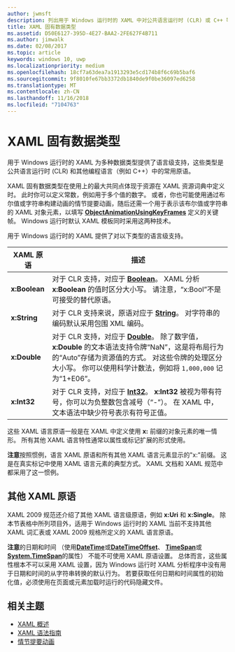 ```yaml
---
author: jwmsft
description: 列出用于 Windows 运行时的 XAML 中对公共语言运行时 (CLR) 或 C++ 等其他编程语言中某些数据类型的语言级支持。
title: XAML 固有数据类型
ms.assetid: D50E6127-395D-4E27-BAA2-2FE627F4B711
ms.author: jimwalk
ms.date: 02/08/2017
ms.topic: article
keywords: windows 10, uwp
ms.localizationpriority: medium
ms.openlocfilehash: 18cf7a63dea7a1913293e5cd174b8f6c69b5baf6
ms.sourcegitcommit: 9f8010fe67bb3372db1840de9f0be36097ed6258
ms.translationtype: MT
ms.contentlocale: zh-CN
ms.lasthandoff: 11/16/2018
ms.locfileid: "7104763"
---
```

# <a name="xaml-intrinsic-data-types"></a>XAML 固有数据类型


用于 Windows 运行时的 XAML 为多种数据类型提供了语言级支持，这些类型是公共语言运行时 (CLR) 和其他编程语言（例如 C++）中的常用原语。

XAML 固有数据类型在使用上的最大共同点体现于资源在 XAML 资源词典中定义时。 此时你可以定义常数，例如用于多个值的数字。 或者，你也可能使用通过布尔值或字符串构建动画的情节提要动画，随后还需一个用于表示该布尔值或字符串的 XAML 对象元素，以填写 [**ObjectAnimationUsingKeyFrames**](https://msdn.microsoft.com/library/windows/apps/br210320) 定义的关键帧。 Windows 运行时默认 XAML 模板同时采用这两种技术。

用于 Windows 运行时的 XAML 提供了对以下类型的语言级支持。

| XAML 原语 | 描述 |
|-------|-------------|
| **x:Boolean**  | 对于 CLR 支持，对应于 [**Boolean**](https://msdn.microsoft.com/library/windows/apps/xaml/system.boolean.aspx)。 XAML 分析 **x:Boolean** 的值时区分大小写。 请注意，“x:Bool”不是可接受的替代原语。 |
| **x:String**   | 对于 CLR 支持来说，原语对应于 [**String**](https://msdn.microsoft.com/library/windows/apps/xaml/system.string.aspx)。 对字符串的编码默认采用包围 XML 编码。 |
| **x:Double**   | 对于 CLR 支持，对应于 [**Double**](https://msdn.microsoft.com/library/windows/apps/xaml/system.double.aspx)。 除了数字值，**x:Double** 的文本语法支持令牌“NaN”，这是将布局行为的“Auto”存储为资源值的方式。 对这些令牌的处理区分大小写。 你可以使用科学计数法，例如将 `1,000,000` 记为“1+E06”。 |
| **x:Int32**    | 对于 CLR 支持，对应于 [**Int32**](https://msdn.microsoft.com/library/windows/apps/xaml/system.int32.aspx)。 **x:Int32** 被视为带有符号，你可以为负整数包含减号（“-”）。 在 XAML 中，文本语法中缺少符号表示有符号正值。 |

这些 XAML 语言原语一般是在 XAML 中定义使用 **x:** 前缀的对象元素的唯一情形。 所有其他 XAML 语言特性通常以属性或标记扩展的形式使用。

**注意**按照惯例，语言 XAML 原语和所有其他 XAML 语言元素显示的"x:"前缀。 这是在真实标记中使用 XAML 语言元素的典型方式。 XAML 文档和 XAML 规范中都采用了这一惯例。

## <a name="other-xaml-primitives"></a>其他 XAML 原语

XAML 2009 规范还介绍了其他 XAML 语言级原语，例如 **x:Uri** 和 **x:Single**。 除本节表格中所列项目外，适用于 Windows 运行时的 XAML 当前不支持其他 XAML 词汇表或 XAML 2009 规格所定义的 XAML 语言原语。

**注意**的日期和时间 （使用[**DateTime**](https://msdn.microsoft.com/library/windows/apps/br206576)或[**DateTimeOffset**](https://msdn.microsoft.com/library/windows/apps/xaml/system.datetimeoffset.aspx)、 [**TimeSpan**](https://msdn.microsoft.com/library/windows/apps/br225996)或[**System.TimeSpan**](https://msdn.microsoft.com/library/windows/apps/xaml/system.timespan.aspx)的属性） 不能不可使用 XAML 原语设置。 总体而言，这些属性根本不可以采用 XAML 设置，因为 Windows 运行时 XAML 分析程序中没有用于日期和时间的从字符串转换的默认行为。 若要获取任何日期和时间属性的初始化值，必须使用在页面或元素加载时运行的代码隐藏文件。

## <a name="related-topics"></a>相关主题

* [XAML 概述](xaml-overview.md)
* [XAML 语法指南](xaml-syntax-guide.md)
* [情节提要动画](https://msdn.microsoft.com/library/windows/apps/mt187354)
 

